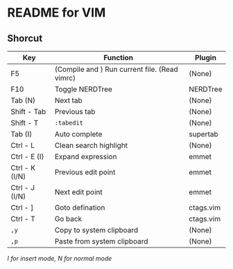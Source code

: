 # README for VIM

## Shorcut

| Key                 | Function                                        | Plugin    |
| ------------------- | ----------------------------------------------- | --------- |
| F5                  | (Compile and ) Run current file. (Read vimrc)   | (None)    |
| F10                 | Toggle NERDTree                                 | NERDTree  |
| Tab (N)             | Next tab                                        | (None)    |
| Shift - Tab         | Previous tab                                    | (None)    |
| Shift - T           | `:tabedit `                                     | (None)    |
| Tab (I)             | Auto complete                                   | supertab  |
| Ctrl - L            | Clean search highlight                          | (None)    |
| Ctrl - E (I)        | Expand expression                               | emmet     |
| Ctrl - K (I/N)      | Previous edit point                             | emmet     |
| Ctrl - J (I/N)      | Next edit point                                 | emmet     |
| Ctrl - ]            | Goto defination                                 | ctags.vim |
| Ctrl - T            | Go back                                         | ctags.vim |
| `,y`                | Copy to system clipboard                        | (None)    |
| `,p`                | Paste from system clipboard                     | (None)    |

*I for insert mode, N for normal mode*
